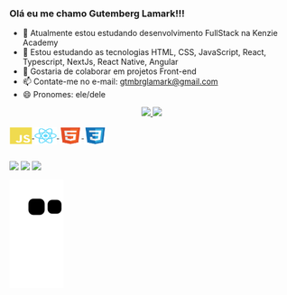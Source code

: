 ### Olá eu me chamo Gutemberg Lamark!!!

- 🔭 Atualmente estou estudando desenvolvimento FullStack na Kenzie Academy
- 🌱 Estou estudando as tecnologias HTML, CSS, JavaScript, React, Typescript, NextJs, React Native, Angular
- 👯 Gostaria de colaborar em projetos Front-end
- 📫 Contate-me no e-mail: gtmbrglamark@gmail.com
- 😄 Pronomes: ele/dele

<div align="center">
  <a href="https://github.com/GutembergLamark">
  <img height="180em" src="https://github-readme-stats.vercel.app/api?username=GutembergLamark&show_icons=true&theme=dark&include_all_commits=true&count_private=true"/>
  <img height="180em" src="https://github-readme-stats.vercel.app/api/top-langs/?username=GutembergLamark&layout=compact&langs_count=7&theme=dark"/>
</div>
  
<div style="display: inline_block"><br>
  <img align="center" alt="Guto-Js" height="30" width="40" src="https://raw.githubusercontent.com/devicons/devicon/master/icons/javascript/javascript-plain.svg">
  <img align="center" alt="Guto-React" height="30" width="40" src="https://raw.githubusercontent.com/devicons/devicon/master/icons/react/react-original.svg">
  <img align="center" alt="Guto-HTML" height="30" width="40" src="https://raw.githubusercontent.com/devicons/devicon/master/icons/html5/html5-original.svg">
  <img align="center" alt="Guto-CSS" height="30" width="40" src="https://raw.githubusercontent.com/devicons/devicon/master/icons/css3/css3-original.svg">
</div>  
  
##  
  
<div>
  <a href="https://www.instagram.com/gutemberg_lamark/" target="_blank"><img src="https://img.shields.io/badge/-Instagram-%23E4405F?style=for-the-badge&logo=instagram&logoColor=white" target="_blank"></a>
  <a href = "mailto:gtmbrglamark@gmail.com"><img src="https://img.shields.io/badge/-Gmail-%23333?style=for-the-badge&logo=gmail&logoColor=white" target="_blank"></a>
  <a href="https://www.linkedin.com/in/gutemberg-lamark-24b6361a1" target="_blank"><img src="https://img.shields.io/badge/-LinkedIn-%230077B5?style=for-the-badge&logo=linkedin&logoColor=white" target="_blank"></a> 
  
![Snake animation](https://github.com/GutembergLamark/GutembergLamark/blob/output/github-contribution-grid-snake.svg)  
  
</div>  

